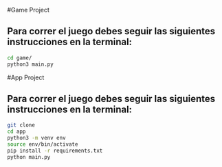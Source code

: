
#Game Project

## Para correr el juego debes seguir las siguientes instrucciones en la terminal:

```sh
cd game/
python3 main.py
```


#App Project

## Para correr el juego debes seguir las siguientes instrucciones en la terminal:

```sh
git clone
cd app
python3 -m venv env
source env/bin/activate
pip install -r requirements.txt
python main.py
```
